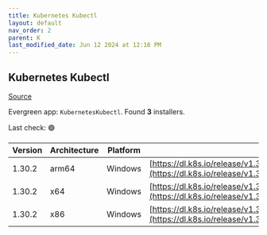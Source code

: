 ```yaml
---
title: Kubernetes Kubectl
layout: default
nav_order: 2
parent: K
last_modified_date: Jun 12 2024 at 12:16 PM
---
```


## Kubernetes Kubectl

[Source](https://kubernetes.io/)

Evergreen app: `KubernetesKubectl`. Found **3** installers.

Last check: 🟢

| Version | Architecture | Platform | URI                                                                                                                                |
| ------- | ------------ | -------- | ---------------------------------------------------------------------------------------------------------------------------------- |
| 1.30.2  | arm64        | Windows  | [https://dl.k8s.io/release/v1.30.2/bin/windows/arm64/kubectl.exe](https://dl.k8s.io/release/v1.30.2/bin/windows/arm64/kubectl.exe) |
| 1.30.2  | x64          | Windows  | [https://dl.k8s.io/release/v1.30.2/bin/windows/amd64/kubectl.exe](https://dl.k8s.io/release/v1.30.2/bin/windows/amd64/kubectl.exe) |
| 1.30.2  | x86          | Windows  | [https://dl.k8s.io/release/v1.30.2/bin/windows/386/kubectl.exe](https://dl.k8s.io/release/v1.30.2/bin/windows/386/kubectl.exe)     |
